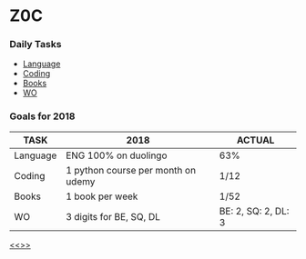 
Z0C
======

### Daily Tasks

* [Language](https://github.com/ttltrk/ELSE/blob/master/LAN/ENG/LAN.MD)
* [Coding](https://github.com/ttltrk/PRG/blob/master/CODING.MD)
* [Books](https://github.com/ttltrk/BKS/blob/master/README.MD) 
* [WO](https://github.com/ttltrk/ELSE/blob/master/PWR/PWR.MD) 

### Goals for 2018

|TASK|2018|ACTUAL|
|---|----|----|
|Language|ENG 100% on duolingo|63%|
|Coding|1 python course per month on udemy|1/12|
|Books|1 book per week|1/52|
|WO|3 digits for BE, SQ, DL|BE: 2, SQ: 2, DL: 3|

[<<>>](http://ttltrk.net/)
